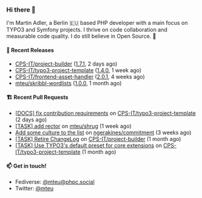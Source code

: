### Hi there 👋

I'm Martin Adler, a Berlin 🇪🇺 based PHP developer with a main focus on TYPO3 and Symfony projects. I thrive on
code collaboration and measurable code quality. I do still believe in Open Source. 💛

#### 🎁 Recent Releases

- [CPS-IT/project-builder](https://github.com/CPS-IT/project-builder) ([1.7.1](https://github.com/CPS-IT/project-builder/releases/tag/1.7.1), 2 days ago)
- [CPS-IT/typo3-project-template](https://github.com/CPS-IT/typo3-project-template) ([1.4.0](https://github.com/CPS-IT/typo3-project-template/releases/tag/1.4.0), 1 week ago)
- [CPS-IT/frontend-asset-handler](https://github.com/CPS-IT/frontend-asset-handler) ([2.0.1](https://github.com/CPS-IT/frontend-asset-handler/releases/tag/2.0.1), 4 weeks ago)
- [mteu/skribbl-wordlists](https://github.com/mteu/skribbl-wordlists) ([1.0.0](https://github.com/mteu/skribbl-wordlists/releases/tag/1.0.0), 1 month ago)

#### 🏗️ Recent Pull Requests

- [[DOCS] fix contribution requirements](https://github.com/CPS-IT/typo3-project-template/pull/24) on [CPS-IT/typo3-project-template](https://github.com/CPS-IT/typo3-project-template) (2 days ago)
- [[TASK] add rector](https://github.com/mteu/shrug/pull/3) on [mteu/shrug](https://github.com/mteu/shrug) (1 week ago)
- [Add some culture to the list](https://github.com/ngerakines/commitment/pull/259) on [ngerakines/commitment](https://github.com/ngerakines/commitment) (3 weeks ago)
- [[TASK] Retire ChangeLog](https://github.com/CPS-IT/project-builder/pull/71) on [CPS-IT/project-builder](https://github.com/CPS-IT/project-builder) (1 month ago)
- [[TASK] Use TYPO3&#39;s default preset for core extensions](https://github.com/CPS-IT/typo3-project-template/pull/14) on [CPS-IT/typo3-project-template](https://github.com/CPS-IT/typo3-project-template) (1 month ago)

#### 📫 Get in touch!

- Fediverse: [@mteu@phpc.social](https://phpc.social/@mteu)
- Twitter: [@mteu](https://twitter.com/mteu)